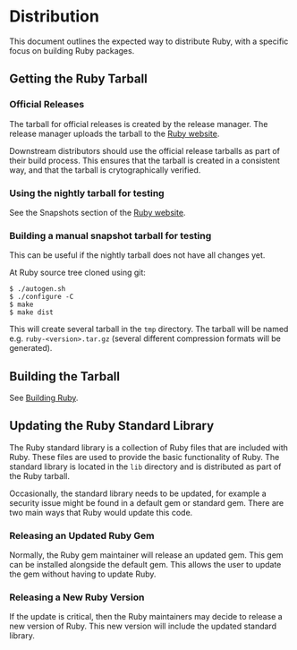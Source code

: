 # Distribution

This document outlines the expected way to distribute Ruby, with a specific focus on building Ruby packages.

## Getting the Ruby Tarball

### Official Releases

The tarball for official releases is created by the release manager. The release manager uploads the tarball to the [Ruby website](https://www.ruby-lang.org/en/downloads/).

Downstream distributors should use the official release tarballs as part of their build process. This ensures that the tarball is created in a consistent way, and that the tarball is crytographically verified.

### Using the nightly tarball for testing

See the Snapshots section of the [Ruby website](https://www.ruby-lang.org/en/downloads/).

### Building a manual snapshot tarball for testing

This can be useful if the nightly tarball does not have all changes yet.

At Ruby source tree cloned using git:
```sh-session
$ ./autogen.sh
$ ./configure -C
$ make
$ make dist
```

This will create several tarball in the `tmp` directory. The tarball will be named e.g. `ruby-<version>.tar.gz` (several different compression formats will be generated).

## Building the Tarball

See [Building Ruby](contributing/building_ruby.md).

## Updating the Ruby Standard Library

The Ruby standard library is a collection of Ruby files that are included with Ruby. These files are used to provide the basic functionality of Ruby. The standard library is located in the `lib` directory and is distributed as part of the Ruby tarball.

Occasionally, the standard library needs to be updated, for example a security issue might be found in a default gem or standard gem. There are two main ways that Ruby would update this code.

### Releasing an Updated Ruby Gem

Normally, the Ruby gem maintainer will release an updated gem. This gem can be installed alongside the default gem. This allows the user to update the gem without having to update Ruby.

### Releasing a New Ruby Version

If the update is critical, then the Ruby maintainers may decide to release a new version of Ruby. This new version will include the updated standard library.
